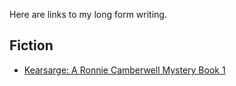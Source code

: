 Here are links to my long form writing.

## Fiction

* [Kearsarge: A Ronnie Camberwell Mystery Book 1](/kearsarge.html)
